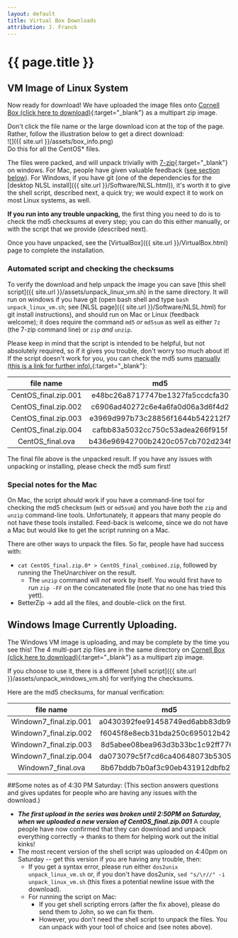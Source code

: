```yaml
---
layout: default
title: Virtual Box Downloads
attribution: J. Franck
---
```

# {{ page.title }}

## VM Image of Linux System

Now ready for download!  We have uploaded the image files onto [Cornell Box (click here to download)](https://cornell.box.com/s/o47ptx9wr21ui15zbugjizjanz24jk6c){:target="_blank"} as a multipart zip image.

Don't click the file name or the large download icon at the top of the page.  Rather, follow the illustration below to get a direct download:  
![]({{ site.url }}/assets/box_info.png)  
Do this for all the CentOS* files.

The files were packed, and will unpack trivially with [7-zip](http://www.7-zip.org/){:target="_blank"} on windows.
For Mac, people have given valuable feedback ([see section below](#Macnotes)).
For Windows, if you have git (one of the dependencies for the [desktop NLSL install]({{ site.url }}/Software/NLSL.html)), it's worth it to give the shell script, described next, a quick try; we would expect it to work on most Linux systems, as well.

**If you run into any trouble unpacking,** the first thing you need to do is to check the md5 checksums at every step; you can do this either manually, or with the script that we provide (described next).

Once you have unpacked, 
see the [VirtualBox]({{ site.url }}/VirtualBox.html) page to complete the installation.

### Automated script and checking the checksums

To verify the download and help unpack the image you can save [this shell script]({{ site.url }}/assets/unpack_linux_vm.sh) in the same directory.  It will run on windows if you have git (open bash shell and type `bash unpack_linux_vm.sh`; see [NLSL page]({{ site.url }}/Software/NLSL.html) for git install instructions), and should run on Mac or Linux (feedback welcome); it does require the command `md5` *or* `md5sum` as well as either `7z` (the 7-zip command line) or `zip` *and* `unzip`.

Please keep in mind that the script is intended to be helpful, but not absolutely required, so if it gives you trouble, don't worry too much about it!
If the script doesn't work for you, you can check the md5 sums [manually (this is a link for further info).](http://www.droidviews.com/check-md5sum-of-a-file-on-windows-mac-and-linux/){:target="_blank"}:

 file name  | md5
:----------:|:-----------:
CentOS_final.zip.001 | e48bc26a8717747be1327fa5ccdcfa30
CentOS_final.zip.002 | c6906ad40272c6e4a6fa0d06a3d6f4d2
CentOS_final.zip.003 | e3969d997b73c28856f1644b542212f7
CentOS_final.zip.004 | cafbb83a5032cc750c53adea266f915f
CentOS_final.ova | b436e96942700b2420c057cb702d234f

The final file above is the unpacked result.
If you have any issues with unpacking or installing, please check the md5 sum first!

### Special notes for the Mac
<a name="Macnotes" style="padding-top: 120px;"></a>

On Mac, the script *should* work if you have a command-line tool for checking the md5 checksum (`md5` or `md5sum`) and you have *both* the `zip` and `unzip` command-line tools.
Unfortunately, it appears that many people do not have these tools installed.
Feed-back is welcome, since we do not have a Mac but would like to get the script running on a Mac.

There are other ways to unpack the files.
So far, people have had success with:

- `cat CentOS_final.zip.0* > CentOS_final_combined.zip`, followed by running the TheUnarchiver on the result.
    - The `unzip` command will *not* work by itself.  You would first have to run `zip -FF` on the concatenated file (note that no one has tried this yett).
- BetterZip → add all the files, and double-click on the first. 


## Windows Image Currently Uploading.

The Windows VM image is uploading, and may be complete by the time you see this!
The 4 multi-part zip files are in the same directory on [Cornell Box (click here to download)](https://cornell.box.com/s/o47ptx9wr21ui15zbugjizjanz24jk6c){:target="_blank"} as a multipart zip image.

If you choose to use it, there is a different
[shell script]({{ site.url }}/assets/unpack_windows_vm.sh)
for verifying the checksums.

Here are the md5 checksums, for manual verification:

 file name  | md5
:----------:|:-----------:
Windown7_final.zip.001 | a0430392fee91458749ed6abb83db903 
Windown7_final.zip.002 | f6045f8e8ecb31bda250c695012b42ad 
Windown7_final.zip.003 | 8d5abee08bea963d3b33bc1c92ff7766 
Windown7_final.zip.004 | da073079c5f7cd6ca40648073b5305ab 
Windown7_final.ova     | 8b67bddb7b0af3c90eb431912dbfb2ea 

##Some notes as of 4:30 PM Saturday:
(This section answers questions and gives updates for people who are having any issues with the download.)

- ***The first upload in the series was broken until 2:50PM on Saturday, when we uploaded a new version of CentOS_final.zip.001*** A couple people have now confirmed that they can download and unpack everything correctly → thanks to them for helping work out the initial kinks!
- The most recent version of the shell script was uploaded on 4:40pm on Saturday -- get this version if you are having any trouble, then:
    - If you get a syntax error, please run either `dos2unix unpack_linux_vm.sh` or, if you don't have dos2unix, `sed "s/\r//" -i unpack_linux_vm.sh` (this fixes a potential newline issue with the download).
    - For running the script on Mac:
        - If you get shell scripting errors (after the fix above), please do send them to John, so we can fix them.
        - However, you don't need the shell script to unpack the files.  You can unpack with your tool of choice and (see notes above).

